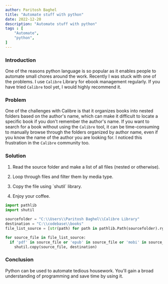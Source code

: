 ```yaml
---
author: Paritosh Baghel
title: "Automate stuff with python"
date: 2022-12-20
description: "Automate stuff with python"
tags : [
    "Automate",
    "python",
]
---
```


### Introduction

One of the reasons python language is so popular as it enables people to automate small chores around the work. Recently I was stuck with one of the problems. I use `Calibre` Library for ebook management regularly. If you have tried `Calibre` tool yet, I would highly recommend it.

### Problem

One of the challenges with Calibre is that it organizes books into nested folders based on the author's name, which can make it difficult to locate a specific book if you don't remember the author's name. If you want to search for a book without using the `Calibre` tool, it can be time-consuming to manually browse through the folders organized by author name, even if you know the name of the author you are looking for. I noticed this frustration in the `Calibre` community too.

### Solution

1. Read the source folder and make a list of all files (nested or otherwise).
    
2. Loop through files and filter them by media type.
    
3. Copy the file using \`shutil\` library.
    
4. Enjoy your coffee.
    

```python
import pathlib
import shutil
    
sourcefolder = "C:\\Users\\Paritosh Baghel\\Calibre Library"
destination = "C:\\codebase\\books"
file_list_source = [str(path) for path in pathlib.Path(sourcefolder).rglob("*.*") if path.is_file()]

for source_file in file_list_source:
  if 'pdf' in source_file or 'epub' in source_file or 'mobi' in source_file:
    shutil.copy(source_file, destination)
```

### Conclusion

Python can be used to automate tedious housework. You'll gain a broad understanding of programming and save time by using it.